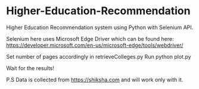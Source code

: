 # Higher-Education-Recommendation
Higher Education Recommendation system using Python with Selenium API.

Selenium here uses Microsoft Edge Driver which can be found here: <br />
https://developer.microsoft.com/en-us/microsoft-edge/tools/webdriver/ 
<br />

Set number of pages accordingly in retrieveColleges.py
Run python plot.py

Wait for the results!

P.S Data is collected from https://shiksha.com and will work only with it.

